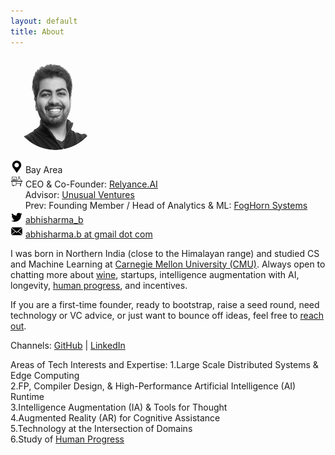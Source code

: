 ```yaml
---
layout: default
title: About
---
```


![](/assets/abhi_151.png)

![](/assets/loc.png) Bay Area   
![](/assets/work.png) CEO & Co-Founder: [Relyance.AI](https://relyance.ai/careers)  
&nbsp;&nbsp;&nbsp;&nbsp;&nbsp; Advisor: [Unusual Ventures](https://unusual.vc/)   
&nbsp;&nbsp;&nbsp;&nbsp;&nbsp; Prev: Founding Member / Head of Analytics & ML: [FogHorn Systems](https://www.foghorn.io/)   
![](/assets/twtr.png) [abhisharma_b](https://twitter.com/abhisharma_b)  
![](/assets/mail.png) [abhisharma.b at gmail dot com](mailto:abhisharma.b@gmail.com)

I was born in Northern India (close to the Himalayan range) and studied CS and Machine Learning at [Carnegie Mellon University (CMU)](https://www.cmu.edu/). Always open to chatting more about [wine](https://abhisharmab.github.io/wine/), startups, intelligence augmentation with AI, longevity, [human progress](https://youtu.be/6ZiQQ6Lalm0), and incentives.  

If you are a first-time founder, ready to bootstrap, raise a seed round, need technology or VC advice, or just want to bounce off ideas, feel free to [reach out](mailto:abhisharma.b@gmail.com).

Channels:
[GitHub](https://github.com/abhisharmab) | [LinkedIn](https://www.linkedin.com/in/abhisharmab/)  

Areas of Tech Interests and Expertise:
1.Large Scale Distributed Systems & Edge Computing  
2.FP, Compiler Design, & High-Performance Artificial Intelligence (AI) Runtime  
3.Intelligence Augmentation (IA) & Tools for Thought  
4.Augmented Reality (AR) for Cognitive Assistance  
5.Technology at the Intersection of Domains  
6.Study of [Human Progress](https://abhisharmab.github.io/progress/)  
